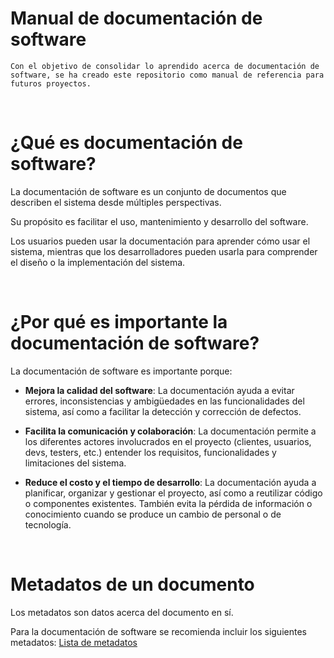 # Manual de documentación de software

    Con el objetivo de consolidar lo aprendido acerca de documentación de software, se ha creado este repositorio como manual de referencia para futuros proyectos.

<br>

# ¿Qué es documentación de software?

La documentación de software es un conjunto de documentos que describen el sistema desde múltiples perspectivas.

Su propósito es facilitar el uso, mantenimiento y desarrollo del software.

Los usuarios pueden usar la documentación para aprender cómo usar el sistema, mientras que los desarrolladores pueden usarla para comprender el diseño o la implementación del sistema.

<br>

# ¿Por qué es importante la documentación de software?

La documentación de software es importante porque:

- **Mejora la calidad del software**: La documentación ayuda a evitar errores, inconsistencias y ambigüedades en las funcionalidades del sistema, así como a facilitar la detección y corrección de defectos.

- **Facilita la comunicación y colaboración**: La documentación permite a los diferentes actores involucrados en el proyecto (clientes, usuarios, devs, testers, etc.) entender los requisitos, funcionalidades y limitaciones del sistema.

- **Reduce el costo y el tiempo de desarrollo**: La documentación ayuda a planificar, organizar y gestionar el proyecto, así como a reutilizar código o componentes existentes. También evita la pérdida de información o conocimiento cuando se produce un cambio de personal o de tecnología.

<br>

# Metadatos de un documento

Los metadatos son datos acerca del documento en sí.

Para la documentación de software se recomienda incluir los siguientes metadatos: [Lista de metadatos](docs/meta.md)